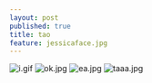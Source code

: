 ```yaml
---
layout: post
published: true
title: tao
feature: jessicaface.jpg
---
```

![i.gif]({{site.baseurl}}/assets/images/posts/i.gif)
![ok.jpg]({{site.baseurl}}/assets/images/posts/ok.jpg)
![ea.jpg]({{site.baseurl}}/assets/images/posts/ea.jpg)
![taaa.jpg]({{site.baseurl}}/assets/images/posts/taaa.jpg)

